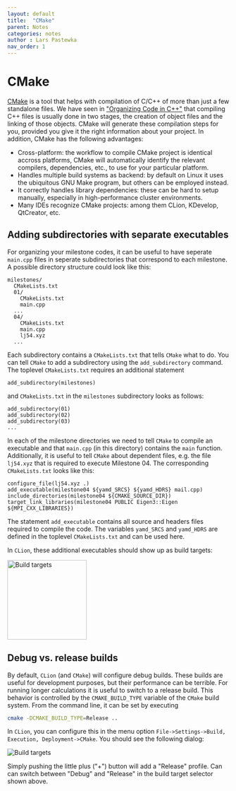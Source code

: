 ```yaml
---
layout: default
title:  "CMake"
parent: Notes
categories: notes
author : Lars Pastewka
nav_order: 1
---
```


# CMake

[CMake](https://cmake.org/) is a tool that helps with compilation of C/C++ of
more than just a few standalone files. We have seen in ["Organizing Code in
C++"](code_organization.md) that compiling C++ files is usually done in two
stages, the creation of object files and the linking of those objects. CMake
will generate these compilation steps for you, provided you give it the right
information about your project. In addition, CMake has the following advantages:

- Cross-platform: the workflow to compile CMake project is identical accross
  platforms, CMake will automatically identify the relevant compilers,
  dependencies, etc., to use for your particular platform.
- Handles multiple build systems as backend: by default on Linux it uses the
  ubiquitous GNU Make program, but others can be employed instead.
- It correctly handles library dependencies: these can be hard to setup
  manually, especially in high-performance cluster environments.
- Many IDEs recognize CMake projects: among them CLion, KDevelop, QtCreator,
  etc.

## Adding subdirectories with separate executables

For organizing your milestone codes, it can be useful to have seperate `main.cpp` files in seperate subdirectories that correspond to each milestone. A possible directory structure could look like this:
```
milestones/
  CMakeLists.txt
  01/
    CMakeLists.txt
    main.cpp
  ...
  04/
    CMakeLists.txt
    main.cpp
    lj54.xyz
  ...
```
Each subdirectory contains a `CMakeLists.txt` that tells `CMake` what to do. You can tell `CMake` to add a subdirectory using the `add_subdirectory` command. The toplevel `CMakeLists.txt` requires an additional statement
```
add_subdirectory(milestones)
```
and `CMakeLists.txt` in the `milestones` subdirectory looks as follows:
```
add_subdirectory(01)
add_subdirectory(02)
add_subdirectory(03)
...
```
In each of the milestone directories we need to tell `CMake` to compile an executable and that `main.cpp` (in this directory) contains the `main` function. Additionally, it is useful to tell `CMake` about dependent files, e.g. the file `lj54.xyz` that is required to execute Milestone 04. The corresponding `CMakeLists.txt` looks like this:
```
configure_file(lj54.xyz .)
add_executable(milestone04 ${yamd_SRCS} ${yamd_HDRS} mail.cpp)
include_directories(milestone04 ${CMAKE_SOURCE_DIR})
target_link_libraries(milestone04 PUBLIC Eigen3::Eigen ${MPI_CXX_LIBRARIES})
```
The statement `add_executable` contains all source and headers files required to compile the code. The variables `yamd_SRCS` and `yamd_HDRS` are defined in the toplevel `CMakeLists.txt` and can be used here.

In `CLion`, these additional executables should show up as build targets:

<img src="milestone_targets.png" alt="Build targets" width="180"/>

## Debug vs. release builds

By default, `CLion` (and `CMake`) will configure debug builds. These builds are useful for development purposes, but their performance can be terrible. For running longer calculations it is useful to switch to a release build. This behavior is controlled by the `CMAKE_BUILD_TYPE` variable of the `CMake` build system. From the command line, it can be set by executing
```bash
cmake -DCMAKE_BUILD_TYPE=Release ..
```
In `CLion`, you can configure this in the menu option `File->Settings->Build, Execution, Deployment->CMake`. You should see the following dialog:

<img src="cmake_settings.png" alt="Build targets"/>

Simply pushing the little plus ("+") button will add a "Release" profile. Can can switch between "Debug" and "Release" in the build target selector shown above.
